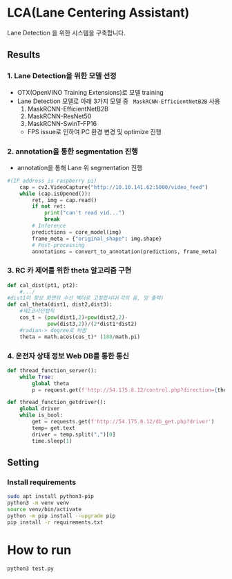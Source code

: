 # LCA(Lane Centering Assistant)
Lane Detection 을 위한 시스템을 구축합니다.

## Results
### 1. Lane Detection을 위한 모델 선정
- OTX(OpenVINO Training Extensions)로 모델 training
- Lane Detection 모델로 아래 3가지 모델 중 ` MaskRCNN-EfficientNetB2B` 사용
   1. MaskRCNN-EfficientNetB2B
   2. MaskRCNN-ResNet50
   3. MaskRCNN-SwinT-FP16
  - FPS issue로 인하여 PC 환경 변경 및 optimize 진행

### 2. annotation을 통한 segmentation 진행
- annotation을 통해 Lane 위 segmentation 진행

```python
#(IP address is raspberry pi) 
    cap = cv2.VideoCapture("http://10.10.141.62:5000/video_feed") 
    while (cap.isOpened()):
        ret, img = cap.read()
        if not ret:
            print("can't read vid...")
            break
        # Inference
        predictions = core_model(img)
        frame_meta = {"original_shape": img.shape}
        # Post-processing
        annotations = convert_to_annotation(predictions, frame_meta)
```
### 3. RC 카 제어를 위한 theta 알고리즘 구현    

```python
def cal_dist(pt1, pt2):
    #.../
#dist1이 항상 화면의 수선 벡터로 고정합시다(각의 음, 양 출력)
def cal_theta(dist1, dist2,dist3): 
    #제2코사인법칙
    cos_t = (pow(dist1,2)+pow(dist2,2)-
             pow(dist3,2))/(2*dist1*dist2)
    #radian-> degree로 바꿈 
    theta = math.acos(cos_t)* (180/math.pi)
```

### 4. 운전자 상태 정보 Web DB를 통한 통신

```python
def thread_function_server():
    while True:
        global theta
        p = request.get(f'http://54.175.8.12/control.php?direction={theta}')

def thread_function_getdriver():
    global driver
    while is_bool:
        get = requests.get(f'http://54.175.8.12/db_get.php?driver')
        temp= get.text
        driver = temp.split(",")[0]
        time.sleep(1)
```

## Setting
### Install requirements
   ```sh
   sudo apt install python3-pip
   python3 -m venv venv
   source venv/bin/activate
   python -m pip install --upgrade pip
   pip install -r requirements.txt
   ```

# How to run
   ```sh
   python3 test.py
   ```

